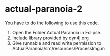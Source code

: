 # actual-paranoia-2

You have to do the following to use this code.

1) Open the Folder Actual Paranoia in Eclipse.
2) Include library provided by dyn4j.org
3) Give runnable and read write permission to ActualParanoia/src/resources/ProcessImg.m
